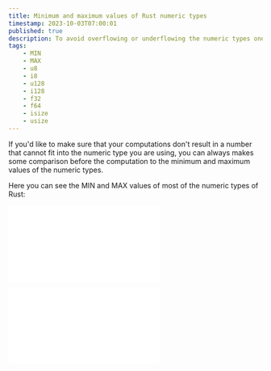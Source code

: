 ```yaml
---
title: Minimum and maximum values of Rust numeric types
timestamp: 2023-10-03T07:00:01
published: true
description: To avoid overflowing or underflowing the numeric types one can check against the minimum and maximum possible values.
tags:
    - MIN
    - MAX
    - u8
    - i8
    - u128
    - i128
    - f32
    - f64
    - isize
    - usize
---
```


If you'd like to make sure that your computations don't result in a number that cannot fit into the numeric type you are using,
you can always makes some comparison before the computation to the minimum and maximum values of the numeric types.

Here you can see the MIN and MAX values of most of the numeric types of Rust:

![](examples/min-max-values/src/main.rs)

![](examples/min-max-values/out.txt)


